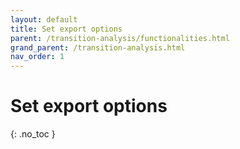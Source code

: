 ```yaml
---
layout: default
title: Set export options
parent: /transition-analysis/functionalities.html
grand_parent: /transition-analysis.html
nav_order: 1
---
```


# Set export options
{: .no_toc }
